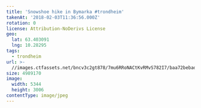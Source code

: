 ```yaml
---
title: 'Snowshoe hike in Bymarka #trondheim'
takenAt: '2018-02-03T11:36:56.000Z'
rotation: 0
license: Attribution-NoDerivs License
geo:
  lat: 63.403091
  lng: 10.28295
tags:
  - trondheim
url: >-
  //images.ctfassets.net/bncv3c2gt878/7mu6RRoNACtKvRMvS782I7/baa72bebadc4afbcd51161b6f0c227f3/snowshoe-hike-in-bymarka-trondheim_40029652102_o
size: 4989170
image:
  width: 5344
  height: 3006
contentType: image/jpeg
---
```


